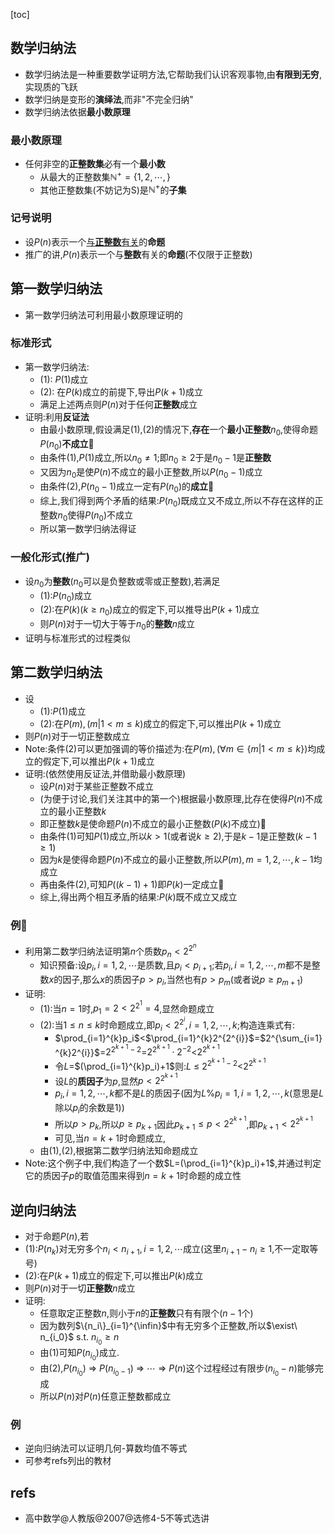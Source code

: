 [toc]

## 数学归纳法

- 数学归纳法是一种重要数学证明方法,它帮助我们认识客观事物,由**有限到无穷**,实现质的飞跃
- 数学归纳是变形的**演绎法**,而非"不完全归纳"
- 数学归纳法依据**最小数原理**

### 最小数原理

- 任何非空的**正整数集**必有一个**最小数**
  - 从最大的正整数集$\mathbb{N^{+}}=\{1,2,\cdots,\}$
  - 其他正整数集(不妨记为S)是$\mathbb{N^{+}}$的**子集**

### 记号说明

- 设$P(n)$表示一个<u>与**正整数**有关</u>的**命题**
- 推广的讲,$P(n)$表示一个与**整数**有关的**命题**(不仅限于正整数)

## 第一数学归纳法

- 第一数学归纳法可利用最小数原理证明的

### 标准形式

- 第一数学归纳法:
  - (1): $P(1)$成立
  - (2): 在$P(k)$成立的前提下,导出$P(k+1)$成立
  - 满足上述两点则$P(n)$对于任何**正整数**成立
- 证明:利用**反证法**
  - 由最小数原理,假设满足(1),(2)的情况下,**存在**一个**最小正整数**$n_0$,使得命题$P(n_0)$**不成立**👺
  - 由条件(1),$P(1)$成立,所以$n_0\neq{1}$;即$n_0\geqslant{2}$于是$n_0-1$是**正整数**
  - 又因为$n_0$是使$P(n)$不成立的最小正整数,所以$P(n_0-1)$成立
  - 由条件(2),$P(n_0-1)$成立一定有$P(n_0)$的**成立**👺
  - 综上,我们得到两个矛盾的结果:$P(n_0)$既成立又不成立,所以不存在这样的正整数$n_0$使得$P(n_0)$不成立
  - 所以第一数学归纳法得证

### 一般化形式(推广)

- 设$n_0$为**整数**($n_0$可以是负整数或零或正整数),若满足
  - (1):$P(n_0)$成立
  - (2):在$P(k)(k\geqslant{n_0})$成立的假定下,可以推导出$P(k+1)$成立
  - 则$P(n)$对于一切大于等于$n_0$的**整数**$n$成立
- 证明与标准形式的过程类似

## 第二数学归纳法

- 设
  - (1):$P(1)$成立
  - (2):在$P(m),(m|1<m\leqslant{k})$成立的假定下,可以推出$P(k+1)$成立
- 则$P(n)$对于一切正整数成立
- Note:条件(2)可以更加强调的等价描述为:在$P(m),(\forall{m}\in\{m|1<m\leqslant{k}\})$均成立的假定下,可以推出$P(k+1)$成立
- 证明:(依然使用反证法,并借助最小数原理)
  - 设$P(n)$对于某些正整数不成立
  - (为便于讨论,我们关注其中的第一个)根据最小数原理,比存在使得$P(n)$不成立的最小正整数$k$
  - 即正整数$k$是使命题$P(n)$不成立的最小正整数($P(k)$不成立)👺
  - 由条件(1)可知$P(1)$成立,所以$k>1$(或者说$k\geqslant{2}$),于是$k-1$是正整数($k-1\geqslant{1}$)
  - 因为$k$是使得命题$P(n)$不成立的最小正整数,所以$P(m),m=1,2,\cdots,k-1$均成立
  - 再由条件(2),可知$P((k-1)+1)$即$P(k)$一定成立👺
  - 综上,得出两个相互矛盾的结果:$P(k)$既不成立又成立

### 例👺

- 利用第二数学归纳法证明第$n$个质数$p_n<2^{2^{n}}$
  - 知识预备:设$p_i,i=1,2,\cdots$是质数,且$p_i<p_{i+1}$;若$p_i,i=1,2,\cdots,m$都不是整数$x$的因子,那么$x$的质因子$p>p_i$,当然也有$p>p_m$(或者说$p\geqslant p_{m+1}$)
- 证明:
  - (1):当$n=1$时,$p_1=2<2^{2^{1}}=4$,显然命题成立
  - (2):当$1\leqslant{n}\leqslant{k}$时命题成立,即$p_i<2^{2^{i}},i=1,2,\cdots,k$;构造连乘式有:
    - $\prod_{i=1}^{k}p_i$<$\prod_{i=1}^{k}2^{2^{i}}$=$2^{\sum_{i=1}^{k}2^{i}}$=$2^{2^{k+1}-2}$=$2^{2^{k+1}}\cdot{2^{-2}}$<$2^{2^{k+1}}$
    - 令$L$=$(\prod_{i=1}^{k}p_i)+1$则:$L$ $\leqslant$ $2^{2^{k+1}-2}$<$2^{2^{k+1}}$
    - 设$L$的**质因子**为$p$,显然$p<{2^{2^{k+1}}}$
    - $p_i,i=1,2,\cdots,k$都不是$L$的质因子(因为$L\%p_i=1,i=1,2,\cdots,k$(意思是$L$除以$p_i$的余数是1))
    - 所以$p>p_k$,所以$p\geqslant{p_{k+1}}$因此$p_{k+1}\leqslant{p}<2^{2^{k+1}}$,即$p_{k+1}<2^{2^{k+1}}$
    - 可见,当$n=k+1$时命题成立,
  - 由(1),(2),根据第二数学归纳法知命题成立
- Note:这个例子中,我们构造了一个数$L=(\prod_{i=1}^{k}p_i)+1$,并通过判定它的质因子$p$的取值范围来得到$n=k+1$时命题的成立性

## 逆向归纳法

-  对于命题$P(n)$,若
  - (1):$P(n_k)$对无穷多个$n_i<n_{i+1},i=1,2,\cdots$成立(这里$n_{i+1}-n_{i}\geqslant{1}$,不一定取等号)
  - (2):在$P(k+1)$成立的假定下,可以推出$P(k)$成立
- 则$P(n)$对于一切**正整数**$n$成立
- 证明:
  - 任意取定正整数$n$,则小于$n$的**正整数**只有有限个($n-1$个)
  - 因为数列$\{n_i\}_{i=1}^{\infin}$中有无穷多个正整数,所以$\exist\ n_{i_0}$ s.t. $n_{i_0}\geqslant{n}$
  - 由(1)可知$P(n_{i_0})$成立.
  - 由(2),$P(n_{i_0})$ $\Rightarrow$ $P(n_{i_0-1})$ $\Rightarrow$ $\cdots$ $\Rightarrow$ $P(n)$这个过程经过有限步($n_{i_0}-n$)能够完成
  - 所以$P(n)$对$P(n)$任意正整数都成立

### 例

- 逆向归纳法可以证明几何-算数均值不等式
- 可参考refs列出的教材

## refs

- 高中数学@人教版@2007@选修4-5不等式选讲

